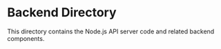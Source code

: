 # Backend Directory

This directory contains the Node.js API server code and related backend components.